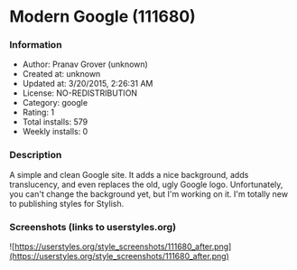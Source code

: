 # Modern Google (111680)

### Information
- Author: Pranav Grover (unknown)
- Created at: unknown
- Updated at: 3/20/2015, 2:26:31 AM
- License: NO-REDISTRIBUTION
- Category: google
- Rating: 1
- Total installs: 579
- Weekly installs: 0


### Description
A simple and clean Google site. It adds a nice background, adds translucency, and even replaces the old, ugly Google logo. Unfortunately, you can't change the background yet, but I'm working on it. I'm totally new to publishing styles for Stylish.


### Screenshots (links to userstyles.org)
![https://userstyles.org/style_screenshots/111680_after.png](https://userstyles.org/style_screenshots/111680_after.png)


